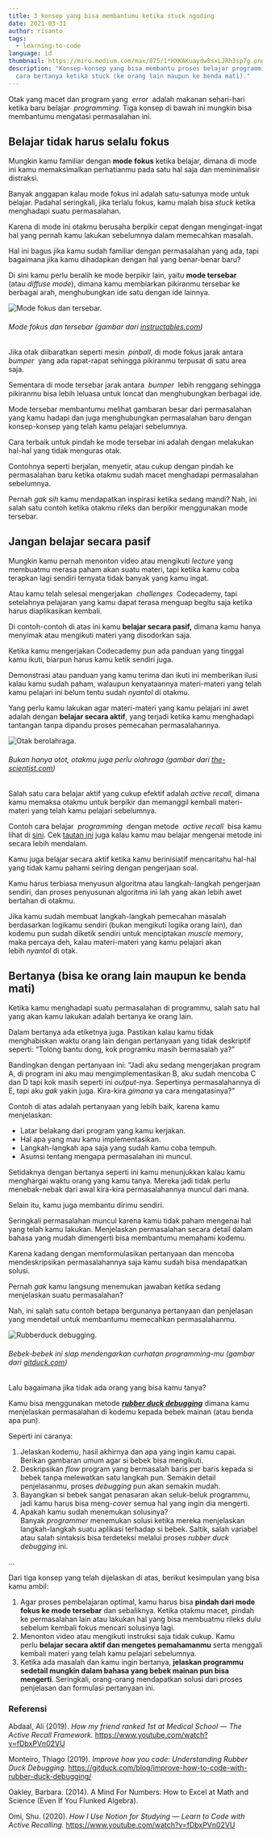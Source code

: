 ```yaml
---
title: 3 konsep yang bisa membantumu ketika stuck ngoding
date: 2021-03-31
author: risanto
tags:
  - learning-to-code
language: id
thumbnail: https://miro.medium.com/max/875/1*HXKAKuaydw8sxLJRh3sp7g.png
description: "Konsep-konsep yang bisa membantu proses belajar programming: mode fokus dan tersebar, belajar aktif dan pasif,
  cara bertanya ketika stuck (ke orang lain maupun ke benda mati)."
---
```

Otak yang macet dan program yang  *error*  adalah makanan sehari-hari ketika baru belajar  *programming.* Tiga konsep di bawah ini mungkin bisa membantumu mengatasi permasalahan ini.

## **Belajar tidak harus selalu fokus**

Mungkin kamu familiar dengan **mode** **fokus** ketika belajar, dimana di mode ini kamu memaksimalkan perhatianmu pada satu hal saja dan meminimalisir distraksi.

Banyak anggapan kalau mode fokus ini adalah satu-satunya mode untuk belajar. Padahal seringkali, jika terlalu fokus, kamu malah bisa *stuck* ketika menghadapi suatu permasalahan.

Karena di mode ini otakmu berusaha berpikir cepat dengan mengingat-ingat hal yang pernah kamu lakukan sebelumnya dalam memecahkan masalah.

Hal ini bagus jika kamu sudah familiar dengan permasalahan yang ada, tapi bagaimana jika kamu dihadapkan dengan hal yang benar-benar baru?

Di sini kamu perlu beralih ke mode berpikir lain, yaitu **mode tersebar**  (atau *diffuse mode*), dimana kamu membiarkan pikiranmu tersebar ke berbagai arah, menghubungkan ide satu dengan ide lainnya.

![Mode fokus dan tersebar.](https://miro.medium.com/max/1280/1*ESPWVVQphbeealZvQ_bdFw.png "Mode fokus dan tersebar.")

###### Mode fokus dan tersebar (gambar dari  [instructables.com](https://www.instructables.com/Learning-How-to-Learn/))

Jika otak diibaratkan seperti mesin  *pinball*,  di mode fokus jarak antara  *bumper*  yang ada rapat-rapat sehingga pikiranmu terpusat di satu area saja.

Sementara di mode tersebar jarak antara  *bumper*  lebih renggang sehingga pikiranmu bisa lebih leluasa untuk loncat dan menghubungkan berbagai ide.

Mode tersebar membantumu melihat gambaran besar dari permasalahan yang kamu hadapi dan juga menghubungkan permasalahan baru dengan konsep-konsep yang telah kamu pelajari sebelumnya.

Cara terbaik untuk pindah ke mode tersebar ini adalah dengan melakukan hal-hal yang tidak menguras otak.

Contohnya seperti berjalan, menyetir, atau cukup dengan pindah ke permasalahan baru ketika otakmu sudah macet menghadapi permasalahan sebelumnya.

Pernah *gak sih* kamu mendapatkan inspirasi ketika sedang mandi? Nah, ini salah satu contoh ketika otakmu rileks dan berpikir menggunakan mode tersebar.

## **Jangan belajar secara pasif**

Mungkin kamu pernah menonton video atau mengikuti *lecture* yang membuatmu merasa paham akan suatu materi, tapi ketika kamu coba terapkan lagi sendiri ternyata tidak banyak yang kamu ingat.

Atau kamu telah selesai mengerjakan  *challenges*  Codecademy, tapi setelahnya pelajaran yang kamu dapat terasa menguap begitu saja ketika harus diaplikasikan kembali.

Di contoh-contoh di atas ini kamu **belajar secara pasif,** dimana kamu hanya menyimak atau mengikuti materi yang disodorkan saja.

Ketika kamu mengerjakan Codecademy pun ada panduan yang tinggal kamu ikuti, biarpun harus kamu ketik sendiri juga.

Demonstrasi atau panduan yang kamu terima dan ikuti ini memberikan ilusi kalau kamu sudah paham, walaupun kenyataannya materi-materi yang telah kamu pelajari ini belum tentu sudah *nyantol* di otakmu.

Yang perlu kamu lakukan agar materi-materi yang kamu pelajari ini awet adalah dengan **belajar secara aktif**, yang terjadi ketika kamu menghadapi tantangan tanpa dipandu proses pemecahan permasalahannya.

![Otak berolahraga.](https://miro.medium.com/max/938/1*AAz2Tc2IC5nmjH_NvfCZ2g.jpeg "Otak berolahraga.")

###### Bukan hanya otot, otakmu juga perlu olahraga (gambar dari [the-scientist.com](https://www.the-scientist.com/features/this-is-your-brain-on-exercise-64934))

Salah satu cara belajar aktif yang cukup efektif adalah *active recall,* dimana kamu memaksa otakmu untuk berpikir dan memanggil kembali materi-materi yang telah kamu pelajari sebelumnya.

Contoh cara belajar  *programming*  dengan metode  *active recall*  bisa kamu lihat di [sini](https://www.youtube.com/watch?v=btLPgWxKISM). Cek [tautan ini](https://www.youtube.com/watch?v=fDbxPVn02VU) juga kalau kamu mau belajar mengenai metode ini secara lebih mendalam.

Kamu juga belajar secara aktif ketika kamu berinisiatif mencaritahu hal-hal yang tidak kamu pahami seiring dengan pengerjaan soal.

Kamu harus terbiasa menyusun algoritma atau langkah-langkah pengerjaan sendiri, dan proses penyusunan algoritma ini lah yang akan lebih awet bertahan di otakmu.

Jika kamu sudah membuat langkah-langkah pemecahan masalah berdasarkan logikamu sendiri (bukan mengikuti logika orang lain), dan kodemu pun sudah diketik sendiri untuk menciptakan  *muscle memory*,  maka percaya deh, kalau materi-materi yang kamu pelajari akan lebih *nyantol* di otak.

## **Bertanya (bisa ke orang lain maupun ke benda mati)**

Ketika kamu menghadapi suatu permasalahan di programmu, salah satu hal yang akan kamu lakukan adalah bertanya ke orang lain.

Dalam bertanya ada etiketnya juga. Pastikan kalau kamu tidak menghabiskan waktu orang lain dengan pertanyaan yang tidak deskriptif seperti: “Tolong bantu dong, kok programku masih bermasalah ya?”

Bandingkan dengan pertanyaan ini: “Jadi aku sedang mengerjakan program A, di program ini aku mau mengimplementasikan B, aku sudah mencoba C dan D tapi kok masih seperti ini *output*-nya. Sepertinya permasalahannya di E, tapi aku *gak* yakin juga. Kira-kira *gimana* ya cara mengatasinya?”

Contoh di atas adalah pertanyaan yang lebih baik, karena kamu menjelaskan:

* Latar belakang dari program yang kamu kerjakan.
* Hal apa yang mau kamu implementasikan.
* Langkah-langkah apa saja yang sudah kamu coba tempuh.
* Asumsi tentang mengapa permasalahan ini muncul.

Setidaknya dengan bertanya seperti ini kamu menunjukkan kalau kamu menghargai waktu orang yang kamu tanya. Mereka jadi tidak perlu menebak-nebak dari awal kira-kira permasalahannya muncul dari mana.

Selain itu, kamu juga membantu dirimu sendiri.

Seringkali permasalahan muncul karena kamu tidak paham mengenai hal yang telah kamu lakukan. Menjelaskan permasalahan secara detail dalam bahasa yang mudah dimengerti bisa membantumu memahami kodemu.

Karena kadang dengan memformulasikan pertanyaan dan mencoba mendeskripsikan permasalahannya saja kamu sudah bisa mendapatkan solusi.

Pernah *gak* kamu langsung menemukan jawaban ketika sedang menjelaskan suatu permasalahan?

Nah, ini salah satu contoh betapa bergunanya pertanyaan dan penjelasan yang mendetail untuk membantumu memecahkan permasalahanmu.

![Rubberduck debugging.](https://miro.medium.com/max/2500/1*_M45vuDJh8DsoH0jEHmgRg.jpeg "Rubberduck debugging.")

###### Bebek-bebek ini siap mendengarkan curhatan *programming*-mu (gambar dari [gitduck.com](https://gitduck.com/blog/improve-how-to-code-with-rubber-duck-debugging/))

Lalu bagaimana jika tidak ada orang yang bisa kamu tanya?

Kamu bisa menggunakan metode ***[rubber duck debugging](https://rubberduckdebugging.com/)*** dimana kamu menjelaskan permasalahan di kodemu kepada bebek mainan (atau benda apa pun).

Seperti ini caranya:

1. Jelaskan kodemu, hasil akhirnya dan apa yang ingin kamu capai. Berikan gambaran umum agar si bebek bisa mengikuti.
2. Deskripsikan *flow* program yang bermasalah baris per baris kepada si bebek tanpa melewatkan satu langkah pun. Semakin detail penjelasanmu, proses *debugging* pun akan semakin mudah.
3. Bayangkan si bebek sangat penasaran akan seluk-beluk programmu, jadi kamu harus bisa meng-*cover* semua hal yang ingin dia mengerti.
4. Apakah kamu sudah menemukan solusinya? Banyak *programmer* menemukan solusi ketika mereka menjelaskan langkah-langkah suatu aplikasi terhadap si bebek. Saltik, salah variabel atau salah sintaksis bisa terdeteksi melalui proses *rubber duck debugging* ini.

...

Dari tiga konsep yang telah dijelaskan di atas, berikut kesimpulan yang bisa kamu ambil:

1. Agar proses pembelajaran optimal, kamu harus bisa **pindah dari mode fokus ke mode tersebar** dan sebaliknya. Ketika otakmu macet, pindah ke permasalahan lain atau lakukan hal yang bisa membuatmu rileks dulu sebelum kembali fokus mencari solusinya lagi.
2. Menonton video atau mengikuti instruksi saja tidak cukup. Kamu perlu **belajar secara aktif dan mengetes pemahamanmu** serta menggali kembali materi yang telah kamu pelajari sebelumnya.
3. Ketika ada masalah dan kamu ingin bertanya, **jelaskan programmu sedetail mungkin dalam bahasa yang bebek mainan pun bisa mengerti**. Seringkali, orang-orang mendapatkan solusi dari proses penjelasan dan formulasi pertanyaan ini.

### **Referensi**

Abdaal, Ali (2019). *How my friend ranked 1st at Medical School — The Active Recall Framework.* <https://www.youtube.com/watch?v=fDbxPVn02VU>

Monteiro, Thiago (2019). *Improve how you code: Understanding Rubber Duck Debugging.* <https://gitduck.com/blog/improve-how-to-code-with-rubber-duck-debugging/>

Oakley, Barbara. (2014). A Mind For Numbers: How to Excel at Math and Science (Even If You Flunked Algebra).

Omi, Shu. (2020). *How I Use Notion for Studying — Learn to Code with Active Recalling.* <https://www.youtube.com/watch?v=fDbxPVn02VU>